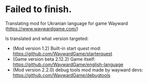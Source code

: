# Failed to finish.

Translating mod for Ukranian language for game Wayward (https://www.waywardgame.com/)

Is translated and what version targeted:

* (Mod version 1.2) Built-in start quest mod: https://github.com/WaywardGame/starterquest
* (Game version beta 2.12.2) Game itself: https://github.com/WaywardGame/english-language
* (Mod version 2.2.0) debug tools mod made by wayward devs: https://github.com/WaywardGame/debugtools
